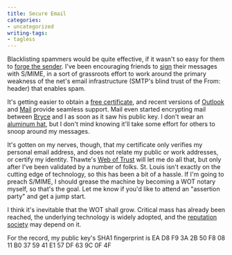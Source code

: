 ```yaml
---
title: Secure Email
categories:
- uncategorized
writing-tags:
- tagless
---
```


Blacklisting spammers would be quite effective, if it wasn't so easy for them to [forge the sender][1].  I've been encouraging friends to [sign][2] their messages with S/MIME, in a sort of grassroots effort to work around the primary weakness of the net's email infrastructure (SMTP's blind trust of the From: header) that enables spam.

   [1]: http://www.spamfaq.net/spamfighting.shtml#N10101
   [2]: http://www.rsasecurity.com/rsalabs/node.asp?id=2292

It's getting easier to obtain a [free certificate][3], and recent versions of [Outlook][4] and [Mail][5] provide seamless support.  Mail even started encrypting mail between [Bryce][6] and I as soon as it saw his public key.  I don't wear an [aluminum hat][7], but I don't mind knowing it'll take some effort for others to snoop around my messages.

   [3]: http://www.thawte.com/email/
   [4]: http://www.marknoble.com/tutorial/smime/smime.aspx
   [5]: http://www.joar.com/certificates/
   [6]: http://twitter.com/brycep
   [7]: http://zapatopi.net/afdb.html

It's gotten on my nerves, though, that my certificate only verifies my personal email address, and does not relate my public or work addresses, or certify my identity.  Thawte's [Web of Trust][8] will let me do all that, but only after I've been validated by a number of folks.  St. Louis isn't exactly on the cutting edge of technology, so this has been a bit of a hassle.  If I'm going to preach S/MIME, I should grease the machine by becoming a WOT notary myself, so that's the goal.  Let me know if you'd like to attend an "assertion party" and get a jump start.

   [8]: https://www.thawte.com/wot/

I think it's inevitable that the WOT shall grow.  Critical mass has already been reached, the underlying technology is widely adopted, and the [reputation society][9] may depend on it.

   [9]: http://www.firstmonday.dk/issues/issue9_7/masum/

For the record, my public key's SHA1 fingerprint is EA D8 F9 3A 2B 50 F8 08 11 B0 37 59 41 E1 57 DF 63 9C 0F 4F
